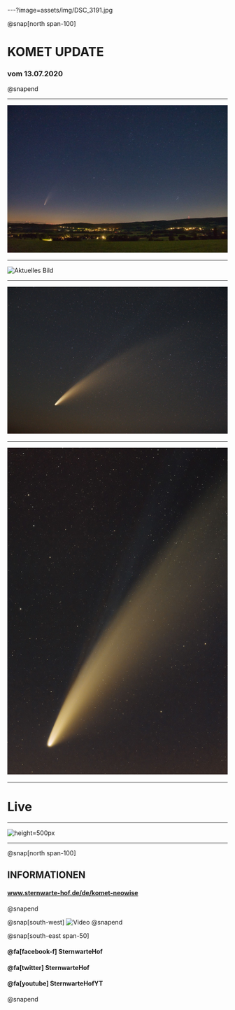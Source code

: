 ---?image=assets/img/DSC_3191.jpg

@snap[north span-100]
# KOMET **UPDATE**
### vom 13.07.2020
@snapend

---

![Aktuelles Bild](assets/img/Fichtelgebirge.jpg)

---

![Aktuelles Bild](assets/img/C2020F3-HG.jpg)

---

![Aktuelles Bild](assets/img/C2020F3-Neowise-DV.jpg)

---

![Aktuelles Bild](assets/img/C2020F3-Neowise-2-DV.jpg)

---

# Live

---

![height=500px](https://www.sternwarte-hof.de/modsuihd_20200713_1700_animation.gif)

---

@snap[north span-100]
## INFORMATIONEN
#### www.sternwarte-hof.de/de/komet-neowise
@snapend

@snap[south-west]
![Video](https://www.youtube.com/embed/ZJ5LPEN7yww)
@snapend

@snap[south-east span-50]
#### @fa[facebook-f]  **SternwarteHof**  
#### @fa[twitter]   **SternwarteHof**
#### @fa[youtube]  **SternwarteHofYT** 
@snapend